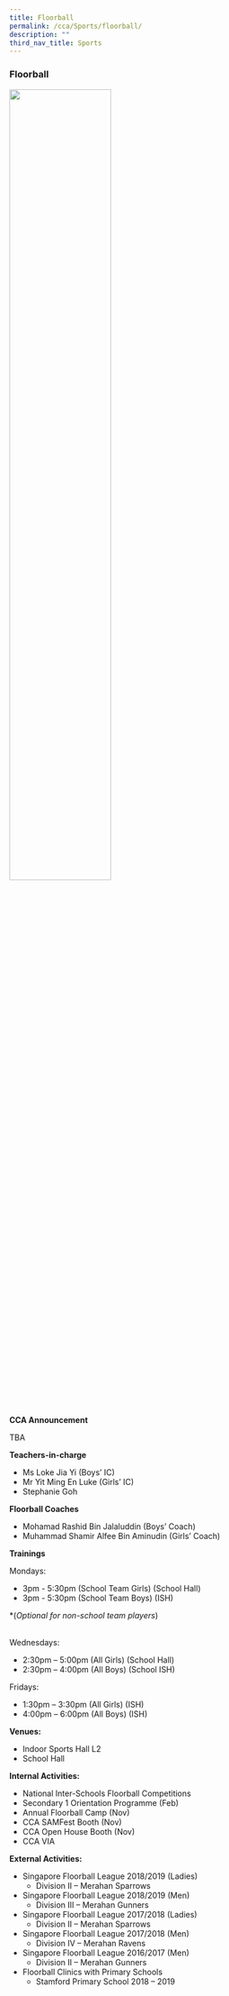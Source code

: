 ```yaml
---
title: Floorball
permalink: /cca/Sports/floorball/
description: ""
third_nav_title: Sports
---
```

### Floorball

<img src="/images/floorball page.jpg" style="width:60%">

**CCA Announcement**

TBA

**Teachers-in-charge**


*   Ms Loke Jia Yi (Boys’ IC)
*   Mr Yit Ming En Luke (Girls’ IC)
*   Stephanie Goh

**Floorball Coaches**
*   Mohamad Rashid Bin Jalaluddin (Boys’ Coach)
*    Muhammad Shamir Alfee Bin Aminudin (Girls’ Coach)

**Trainings**


Mondays:

*   3pm - 5:30pm (School Team Girls) (School Hall)
*   3pm - 5:30pm (School Team Boys) (ISH)
    
*(*Optional for non-school team players*) <br><br>


Wednesdays:

*   2:30pm – 5:00pm (All Girls) (School Hall)
*   2:30pm – 4:00pm (All Boys) (School ISH)

Fridays:

*   1:30pm – 3:30pm (All Girls) (ISH)
*   4:00pm – 6:00pm (All Boys) (ISH)


**Venues:**

*   Indoor Sports Hall L2
*   School Hall

**Internal Activities:**

*   National Inter-Schools Floorball Competitions
*   Secondary 1 Orientation Programme (Feb)
*   Annual Floorball Camp (Nov)
*   CCA SAMFest Booth (Nov)
*   CCA Open House Booth (Nov)
*   CCA VIA

**External Activities:**

*   Singapore Floorball League 2018/2019 (Ladies)
    *   Division II – Merahan Sparrows
*   Singapore Floorball League 2018/2019 (Men)
    *   Division III – Merahan Gunners
*   Singapore Floorball League 2017/2018 (Ladies)
    *   Division II – Merahan Sparrows
*   Singapore Floorball League 2017/2018 (Men)
    *   Division IV – Merahan Ravens
*   Singapore Floorball League 2016/2017 (Men)
    *   Division II – Merahan Gunners
*   Floorball Clinics with Primary Schools
    *   Stamford Primary School 2018 – 2019

